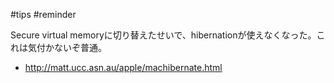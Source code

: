 #tips
#reminder

Secure virtual memoryに切り替えたせいで、hibernationが使えなくなった。これは気付かないぞ普通。
* http://matt.ucc.asn.au/apple/machibernate.html


